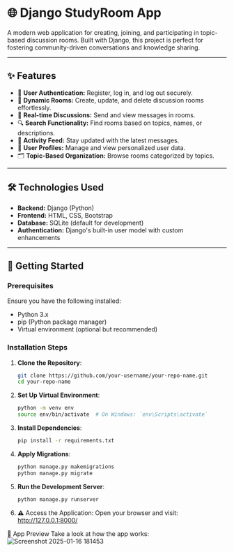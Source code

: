 # 🌐 Django StudyRoom App

A modern web application for creating, joining, and participating in topic-based discussion rooms. Built with Django, this project is perfect for fostering community-driven conversations and knowledge sharing.

---

## ✨ Features

- 🔐 **User Authentication:** Register, log in, and log out securely.
- 💬 **Dynamic Rooms:** Create, update, and delete discussion rooms effortlessly.
- 🧵 **Real-time Discussions:** Send and view messages in rooms.
- 🔍 **Search Functionality:** Find rooms based on topics, names, or descriptions.
- 📜 **Activity Feed:** Stay updated with the latest messages.
- 📂 **User Profiles:** Manage and view personalized user data.
- 🗂️ **Topic-Based Organization:** Browse rooms categorized by topics.

---

## 🛠️ Technologies Used

- **Backend:** Django (Python)
- **Frontend:** HTML, CSS, Bootstrap
- **Database:** SQLite (default for development)
- **Authentication:** Django's built-in user model with custom enhancements

---

## 🚀 Getting Started

### Prerequisites
Ensure you have the following installed:
- Python 3.x
- pip (Python package manager)
- Virtual environment (optional but recommended)

### Installation Steps

1. **Clone the Repository**:
   ```bash
   git clone https://github.com/your-username/your-repo-name.git
   cd your-repo-name
   ```

2. **Set Up Virtual Environment**:
    ```bash
    python -m venv env
    source env/bin/activate  # On Windows: `env\Scripts\activate`
    ```

3. **Install Dependencies**:
    ```bash
    pip install -r requirements.txt
    ```

4. **Apply Migrations**:
    ```bash
    python manage.py makemigrations
    python manage.py migrate
    ```

5. **Run the Development Server**:
    ```bash
    python manage.py runserver
    ```

6. ⚠ Access the Application: Open your browser and visit: http://127.0.0.1:8000/

🎥 App Preview
Take a look at how the app works:
![Screenshot 2025-01-16 181453](https://github.com/user-attachments/assets/88cf6960-cbe5-42f3-b702-b5e8c4228b14)
